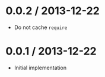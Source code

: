 
0.0.2 / 2013-12-22
==================

  * Do not cache `require`

0.0.1 / 2013-12-22
==================

  * Initial implementation
